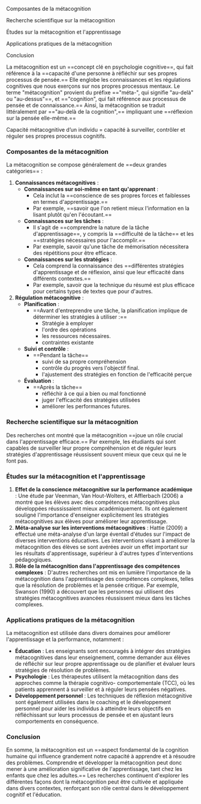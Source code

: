 Composantes de la métacognition

Recherche scientifique sur la métacognition

Études sur la métacognition et l'apprentissage

Applications pratiques de la métacognition

Conclusion

La métacognition est un ==concept clé en psychologie cognitive==, qui fait référence à la ==capacité d'une personne à réfléchir sur ses propres processus de pensée.== Elle englobe les connaissances et les régulations cognitives que nous exerçons sur nos propres processus mentaux. Le terme "métacognition" provient du préfixe =="méta-", qui signifie "au-delà" ou "au-dessus"==, et =="cognition", qui fait référence aux processus de pensée et de connaissance.== Ainsi, la métacognition se traduit littéralement par =="au-delà de la cognition",== impliquant une ==réflexion sur la pensée elle-même.==

Capacité métacognitive d’un individu = capacité à surveiller, contrôler et réguler ses propres processus cognitifs.

### Composantes de la métacognition

La métacognition se compose généralement de ==deux grandes catégories== :

1. **Connaissances métacognitives** :
    - **Connaissances sur soi-même en tant qu'apprenant** :
        - Cela inclut la ==conscience de ses propres forces et faiblesses en termes d'apprentissage.==
        - Par exemple, ==savoir que l'on retient mieux l'information en la lisant plutôt qu'en l'écoutant.==
    - **Connaissances sur les tâches** :
        - Il s'agit de ==comprendre la nature de la tâche d'apprentissage==, y compris la ==difficulté de la tâche== et les ==stratégies nécessaires pour l'accomplir.==
        - Par exemple, savoir qu'une tâche de mémorisation nécessitera des répétitions pour être efficace.
    - **Connaissances sur les stratégies** :
        - Cela comprend la connaissance des ==différentes stratégies d'apprentissage et de réflexion, ainsi que leur efficacité dans différents contextes.==
        - Par exemple, savoir que la technique du résumé est plus efficace pour certains types de textes que pour d'autres.
2. **Régulation métacognitive** :
    - **Planification** :
        - ==Avant d'entreprendre une tâche, la planification implique de déterminer les stratégies à utiliser :==
            - Stratégie à employer
            - l'ordre des opérations
            - les ressources nécessaires.
            - contraintes existante
    - **Suivi et contrôle** :
        - ==Pendant la tâche==
            - suivi de sa propre compréhension
            - contrôle du progrès vers l'objectif final.
            - l'ajustement des stratégies en fonction de l'efficacité perçue
    - **Évaluation** :
        - ==Après la tâche==
            - réfléchir à ce qui a bien ou mal fonctionné
            - juger l'efficacité des stratégies utilisées
            - améliorer les performances futures.

### Recherche scientifique sur la métacognition

Des recherches ont montré que la métacognition ==joue un rôle crucial dans l'apprentissage efficace.== Par exemple, les étudiants qui sont capables de surveiller leur propre compréhension et de réguler leurs stratégies d'apprentissage réussissent souvent mieux que ceux qui ne le font pas.

### Études sur la métacognition et l'apprentissage

1. **Effet de la conscience métacognitive sur la performance académique** : Une étude par Veenman, Van Hout-Wolters, et Afflerbach (2006) a montré que les élèves avec des compétences métacognitives plus développées réussissaient mieux académiquement. Ils ont également souligné l'importance d'enseigner explicitement les stratégies métacognitives aux élèves pour améliorer leur apprentissage.
2. **Méta-analyse sur les interventions métacognitives** : Hattie (2009) a effectué une méta-analyse d'un large éventail d'études sur l'impact de diverses interventions éducatives. Les interventions visant à améliorer la métacognition des élèves se sont avérées avoir un effet important sur les résultats d'apprentissage, supérieur à d'autres types d'interventions pédagogiques.
3. **Rôle de la métacognition dans l'apprentissage des compétences complexes** : D'autres recherches ont mis en lumière l'importance de la métacognition dans l'apprentissage des compétences complexes, telles que la résolution de problèmes et la pensée critique. Par exemple, Swanson (1990) a découvert que les personnes qui utilisent des stratégies métacognitives avancées réussissent mieux dans les tâches complexes.

### Applications pratiques de la métacognition

La métacognition est utilisée dans divers domaines pour améliorer l'apprentissage et la performance, notamment :

- **Éducation** : Les enseignants sont encouragés à intégrer des stratégies métacognitives dans leur enseignement, comme demander aux élèves de réfléchir sur leur propre apprentissage ou de planifier et évaluer leurs stratégies de résolution de problèmes.
- **Psychologie** : Les thérapeutes utilisent la métacognition dans des approches comme la thérapie cognitivo- comportementale (TCC), où les patients apprennent à surveiller et à réguler leurs pensées négatives.
- **Développement personnel** : Les techniques de réflexion métacognitive sont également utilisées dans le coaching et le développement personnel pour aider les individus à atteindre leurs objectifs en réfléchissant sur leurs processus de pensée et en ajustant leurs comportements en conséquence.

### Conclusion

En somme, la métacognition est un ==aspect fondamental de la cognition humaine qui influence grandement notre capacité à apprendre et à résoudre des problèmes. Comprendre et développer la métacognition peut donc mener à une amélioration significative de l'apprentissage, tant chez les enfants que chez les adultes.== Les recherches continuent d'explorer les différentes façons dont la métacognition peut être cultivée et appliquée dans divers contextes, renforçant son rôle central dans le développement cognitif et l'éducation.